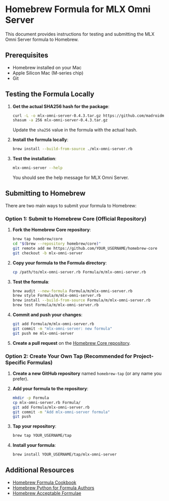 # Homebrew Formula for MLX Omni Server

This document provides instructions for testing and submitting the MLX Omni Server formula to Homebrew.

## Prerequisites

- Homebrew installed on your Mac
- Apple Silicon Mac (M-series chip)
- Git

## Testing the Formula Locally

1. **Get the actual SHA256 hash for the package**:

   ```bash
   curl -L -o mlx-omni-server-0.4.3.tar.gz https://github.com/madroidmaq/mlx-omni-server/archive/refs/tags/v0.4.3.tar.gz
   shasum -a 256 mlx-omni-server-0.4.3.tar.gz
   ```

   Update the `sha256` value in the formula with the actual hash.

2. **Install the formula locally**:

   ```bash
   brew install --build-from-source ./mlx-omni-server.rb
   ```

3. **Test the installation**:

   ```bash
   mlx-omni-server --help
   ```

   You should see the help message for MLX Omni Server.

## Submitting to Homebrew

There are two main ways to submit your formula to Homebrew:

### Option 1: Submit to Homebrew Core (Official Repository)

1. **Fork the Homebrew Core repository**:

   ```bash
   brew tap homebrew/core
   cd "$(brew --repository homebrew/core)"
   git remote add me https://github.com/YOUR_USERNAME/homebrew-core
   git checkout -b mlx-omni-server
   ```

2. **Copy your formula to the Formula directory**:

   ```bash
   cp /path/to/mlx-omni-server.rb Formula/m/mlx-omni-server.rb
   ```

3. **Test the formula**:

   ```bash
   brew audit --new-formula Formula/m/mlx-omni-server.rb
   brew style Formula/m/mlx-omni-server.rb
   brew install --build-from-source Formula/m/mlx-omni-server.rb
   brew test Formula/m/mlx-omni-server.rb
   ```

4. **Commit and push your changes**:

   ```bash
   git add Formula/m/mlx-omni-server.rb
   git commit -m "mlx-omni-server: new formula"
   git push me mlx-omni-server
   ```

5. **Create a pull request** on the [Homebrew Core repository](https://github.com/Homebrew/homebrew-core).

### Option 2: Create Your Own Tap (Recommended for Project-Specific Formulas)

1. **Create a new GitHub repository** named `homebrew-tap` (or any name you prefer).

2. **Add your formula to the repository**:

   ```bash
   mkdir -p Formula
   cp mlx-omni-server.rb Formula/
   git add Formula/mlx-omni-server.rb
   git commit -m "Add mlx-omni-server formula"
   git push
   ```

3. **Tap your repository**:

   ```bash
   brew tap YOUR_USERNAME/tap
   ```

4. **Install your formula**:

   ```bash
   brew install YOUR_USERNAME/tap/mlx-omni-server
   ```

## Additional Resources

- [Homebrew Formula Cookbook](https://docs.brew.sh/Formula-Cookbook)
- [Homebrew Python for Formula Authors](https://docs.brew.sh/Python-for-Formula-Authors)
- [Homebrew Acceptable Formulae](https://docs.brew.sh/Acceptable-Formulae)
